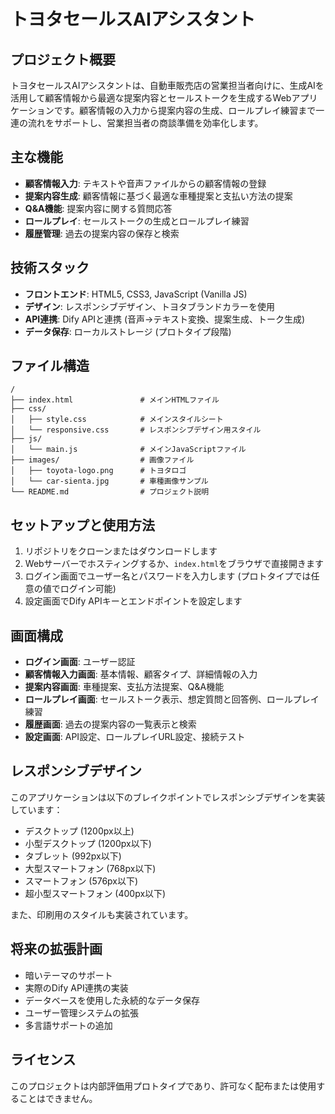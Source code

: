 # トヨタセールスAIアシスタント

## プロジェクト概要

トヨタセールスAIアシスタントは、自動車販売店の営業担当者向けに、生成AIを活用して顧客情報から最適な提案内容とセールストークを生成するWebアプリケーションです。顧客情報の入力から提案内容の生成、ロールプレイ練習まで一連の流れをサポートし、営業担当者の商談準備を効率化します。

## 主な機能

- **顧客情報入力**: テキストや音声ファイルからの顧客情報の登録
- **提案内容生成**: 顧客情報に基づく最適な車種提案と支払い方法の提案
- **Q&A機能**: 提案内容に関する質問応答
- **ロールプレイ**: セールストークの生成とロールプレイ練習
- **履歴管理**: 過去の提案内容の保存と検索

## 技術スタック

- **フロントエンド**: HTML5, CSS3, JavaScript (Vanilla JS)
- **デザイン**: レスポンシブデザイン、トヨタブランドカラーを使用
- **API連携**: Dify APIと連携 (音声→テキスト変換、提案生成、トーク生成)
- **データ保存**: ローカルストレージ (プロトタイプ段階)

## ファイル構造

```
/
├── index.html               # メインHTMLファイル
├── css/
│   ├── style.css            # メインスタイルシート
│   └── responsive.css       # レスポンシブデザイン用スタイル
├── js/
│   └── main.js              # メインJavaScriptファイル
├── images/                  # 画像ファイル
│   ├── toyota-logo.png      # トヨタロゴ
│   └── car-sienta.jpg       # 車種画像サンプル
└── README.md                # プロジェクト説明
```

## セットアップと使用方法

1. リポジトリをクローンまたはダウンロードします
2. Webサーバーでホスティングするか、`index.html`をブラウザで直接開きます
3. ログイン画面でユーザー名とパスワードを入力します (プロトタイプでは任意の値でログイン可能)
4. 設定画面でDify APIキーとエンドポイントを設定します

## 画面構成

- **ログイン画面**: ユーザー認証
- **顧客情報入力画面**: 基本情報、顧客タイプ、詳細情報の入力
- **提案内容画面**: 車種提案、支払方法提案、Q&A機能
- **ロールプレイ画面**: セールストーク表示、想定質問と回答例、ロールプレイ練習
- **履歴画面**: 過去の提案内容の一覧表示と検索
- **設定画面**: API設定、ロールプレイURL設定、接続テスト

## レスポンシブデザイン

このアプリケーションは以下のブレイクポイントでレスポンシブデザインを実装しています：

- デスクトップ (1200px以上)
- 小型デスクトップ (1200px以下)
- タブレット (992px以下)
- 大型スマートフォン (768px以下)
- スマートフォン (576px以下)
- 超小型スマートフォン (400px以下)

また、印刷用のスタイルも実装されています。

## 将来の拡張計画

- 暗いテーマのサポート
- 実際のDify API連携の実装
- データベースを使用した永続的なデータ保存
- ユーザー管理システムの拡張
- 多言語サポートの追加

## ライセンス

このプロジェクトは内部評価用プロトタイプであり、許可なく配布または使用することはできません。 